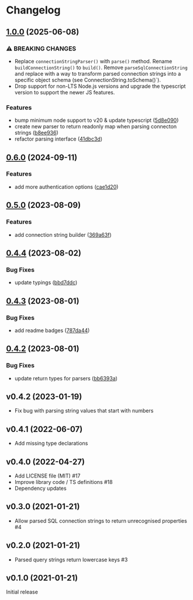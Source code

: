 # Changelog

## [1.0.0](https://github.com/tediousjs/connection-string/compare/v0.6.0...v1.0.0) (2025-06-08)


### ⚠ BREAKING CHANGES

* Replace `connectionStringParser()` with `parse()` method. Rename
`buildConnectionString()` to `build()`. Remove `parseSqlConnectionString` and
replace with a way to transform parsed connection strings into a specific
object schema (see ConnectionString.toSchema()`).
* Drop support for non-LTS Node.js versions and upgrade
the typescript version to support the newer JS features.

### Features

* bump minimum node support to v20 & update typescript ([5d8e090](https://github.com/tediousjs/connection-string/commit/5d8e09060d45cb2270b7d641cec10794ea2005f1))
* create new parser to return readonly map when parsing connecton strings ([b8ee936](https://github.com/tediousjs/connection-string/commit/b8ee936021bb64c3afaacf87f7373db66dbb27cb))
* refactor parsing interface ([41dbc3d](https://github.com/tediousjs/connection-string/commit/41dbc3d2da1dab9fd8d60e278e882eaee7a1c372))

## [0.6.0](https://github.com/tediousjs/connection-string/compare/v0.5.0...v0.6.0) (2024-09-11)


### Features

* add more authentication options ([cae1d20](https://github.com/tediousjs/connection-string/commit/cae1d2054c622dbd5e707e54bbaccccccd171f01))

## [0.5.0](https://github.com/tediousjs/connection-string/compare/v0.4.4...v0.5.0) (2023-08-09)


### Features

* add connection string builder ([369a63f](https://github.com/tediousjs/connection-string/commit/369a63f03f263d81f576fb9f38afd80cf3b95f96))

## [0.4.4](https://github.com/tediousjs/connection-string/compare/v0.4.3...v0.4.4) (2023-08-02)


### Bug Fixes

* update typings ([bbd7ddc](https://github.com/tediousjs/connection-string/commit/bbd7ddcc9c3fe848e31267c40176eb337855d5c4))

## [0.4.3](https://github.com/tediousjs/connection-string/compare/v0.4.2...v0.4.3) (2023-08-01)


### Bug Fixes

* add readme badges ([787da44](https://github.com/tediousjs/connection-string/commit/787da44258a40111527ecd4a145577e0319d7cb1))

## [0.4.2](https://github.com/tediousjs/connection-string/compare/v0.4.1...v0.4.2) (2023-08-01)


### Bug Fixes

* update return types for parsers ([bb6393a](https://github.com/tediousjs/connection-string/commit/bb6393a7456afd5cb5759e63c3f9ec2a9e0b8f48))

## v0.4.2 (2023-01-19)

- Fix bug with parsing string values that start with numbers

## v0.4.1 (2022-06-07)

- Add missing type declarations

## v0.4.0 (2022-04-27)

- Add LICENSE file (MIT) #17
- Improve library code / TS definitions #18
- Dependency updates

## v0.3.0 (2021-01-21)

- Allow parsed SQL connection strings to return unrecognised properties #4

## v0.2.0 (2021-01-21)

- Parsed query strings return lowercase keys #3

## v0.1.0 (2021-01-21)

Initial release
